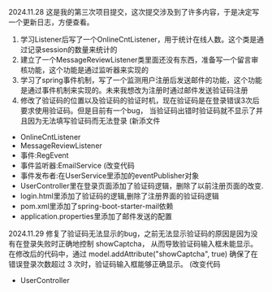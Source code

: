 2024.11.28
这是我的第三次项目提交，这次提交涉及到了许多内容，于是决定写一个更新日志，方便查看。
1. 学习Listener后写了一个OnlineCntListener，用于统计在线人数。这个类是通过记录session的数量来统计的
2. 建立了一个MessageReviewListener类里面还没有东西，准备写一个留言审核功能，这个功能是通过监听器来实现的
3. 学习了spring事件机制，写了一个监测用户注册后发送邮件的功能，这个功能是通过事件机制来实现的。未来我想改为注册时通过邮件发送验证码注册
4. 修改了验证码的位置以及验证码的验证时机，现在验证码是在登录错误3次后要求使用验证码。但是目前有一个bug，
当验证码出错时验证码就不显示了并且因为无法填写验证码而无法登录
(新添文件
- OnlineCntListener
- MessageReviewListener
- 事件:RegEvent
- 事件监听器:EmailService
(改变代码
- 事件发布者:在UserService里添加的eventPublisher对象
- UserController里在登录页面添加了验证码逻辑，删除了以前注册页面的改变.
- login.html里添加了验证码的逻辑,删除了注册界面的验证码逻辑
- pom.xml里添加了spring-boot-starter-mail依赖
- application.properties里添加了邮件发送的配置

2024.11.29
修复了验证码无法显示的bug，之前无法显示验证码的原因是因为没有在登录失败时正确地控制 showCaptcha，
从而导致验证码输入框未能显示。在修改后的代码中，通过 model.addAttribute("showCaptcha", true) 
确保了在错误登录次数超过 3 次时，验证码输入框能够正确显示。
(改变代码
- UserController